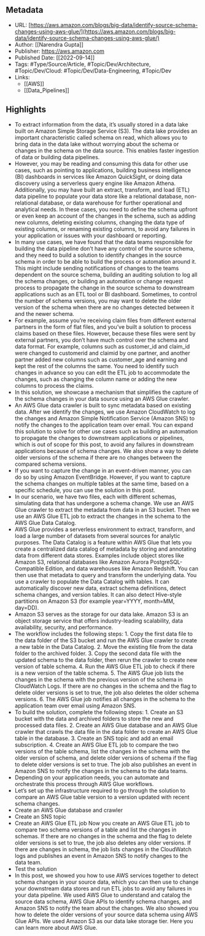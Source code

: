 ## Metadata

* URL: [https://aws.amazon.com/blogs/big-data/identify-source-schema-changes-using-aws-glue/](https://aws.amazon.com/blogs/big-data/identify-source-schema-changes-using-aws-glue/)
* Author: [[Narendra Gupta]]
* Publisher: <https://aws.amazon.com>
* Published Date: [[2022-09-14]]
* Tags: #Type/Source/Article, #Topic/Dev/Architecture, #Topic/Dev/Cloud: #Topic/Dev/Data-Engineering, #Topic/Dev
* Links:
	* [[AWS]]
	* [[Data_Pipelines]]

## Highlights
* To extract information from the data, it’s usually stored in a data lake built on Amazon Simple Storage Service (S3). The data lake provides an important characteristic called schema on read, which allows you to bring data in the data lake without worrying about the schema or changes in the schema on the data source. This enables faster ingestion of data or building data pipelines.
* However, you may be reading and consuming this data for other use cases, such as pointing to applications, building business intelligence (BI) dashboards in services like Amazon QuickSight, or doing data discovery using a serverless query engine like Amazon Athena. Additionally, you may have built an extract, transform, and load (ETL) data pipeline to populate your data store like a relational database, non-relational database, or data warehouse for further operational and analytical needs. In these cases, you need to define the schema upfront or even keep an account of the changes in the schema, such as adding new columns, deleting existing columns, changing the data type of existing columns, or renaming existing columns, to avoid any failures in your application or issues with your dashboard or reporting.
* In many use cases, we have found that the data teams responsible for building the data pipeline don’t have any control of the source schema, and they need to build a solution to identify changes in the source schema in order to be able to build the process or automation around it. This might include sending notifications of changes to the teams dependent on the source schema, building an auditing solution to log all the schema changes, or building an automation or change request process to propagate the change in the source schema to downstream applications such as an ETL tool or BI dashboard. Sometimes, to control the number of schema versions, you may want to delete the older version of the schema when there are no changes detected between it and the newer schema.
* For example, assume you’re receiving claim files from different external partners in the form of flat files, and you’ve built a solution to process claims based on these files. However, because these files were sent by external partners, you don’t have much control over the schema and data format. For example, columns such as customer_id and claim_id were changed to customerid and claimid by one partner, and another partner added new columns such as customer_age and earning and kept the rest of the columns the same. You need to identify such changes in advance so you can edit the ETL job to accommodate the changes, such as changing the column name or adding the new columns to process the claims.
* In this solution, we showcase a mechanism that simplifies the capture of the schema changes in your data source using an AWS Glue crawler.
* An AWS Glue data crawler is built to sync metadata based on existing data. After we identify the changes, we use Amazon CloudWatch to log the changes and Amazon Simple Notification Service (Amazon SNS) to notify the changes to the application team over email. You can expand this solution to solve for other use cases such as building an automation to propagate the changes to downstream applications or pipelines, which is out of scope for this post, to avoid any failures in downstream applications because of schema changes. We also show a way to delete older versions of the schema if there are no changes between the compared schema versions.
* If you want to capture the change in an event-driven manner, you can do so by using Amazon EventBridge. However, if you want to capture the schema changes on multiple tables at the same time, based on a specific schedule, you can use the solution in this post.
* In our scenario, we have two files, each with different schemas, simulating data that has undergone a schema change. We use an AWS Glue crawler to extract the metadata from data in an S3 bucket. Then we use an AWS Glue ETL job to extract the changes in the schema to the AWS Glue Data Catalog.
* AWS Glue provides a serverless environment to extract, transform, and load a large number of datasets from several sources for analytic purposes. The Data Catalog is a feature within AWS Glue that lets you create a centralized data catalog of metadata by storing and annotating data from different data stores. Examples include object stores like Amazon S3, relational databases like Amazon Aurora PostgreSQL-Compatible Edition, and data warehouses like Amazon Redshift. You can then use that metadata to query and transform the underlying data. You use a crawler to populate the Data Catalog with tables. It can automatically discover new data, extract schema definitions, detect schema changes, and version tables. It can also detect Hive-style partitions on Amazon S3 (for example year=YYYY, month=MM, day=DD).
* Amazon S3 serves as the storage for our data lake. Amazon S3 is an object storage service that offers industry-leading scalability, data availability, security, and performance.
* The workflow includes the following steps: 1. Copy the first data file to the data folder of the S3 bucket and run the AWS Glue crawler to create a new table in the Data Catalog. 2. Move the existing file from the data folder to the archived folder. 3. Copy the second data file with the updated schema to the data folder, then rerun the crawler to create new version of table schema. 4. Run the AWS Glue ETL job to check if there is a new version of the table schema. 5. The AWS Glue job lists the changes in the schema with the previous version of the schema in CloudWatch Logs. If there are no changes in the schema and the flag to delete older versions is set to true, the job also deletes the older schema versions. 6. The AWS Glue job notifies all changes in the schema to the application team over email using Amazon SNS.
* To build the solution, complete the following steps: 1. Create an S3 bucket with the data and archived folders to store the new and processed data files. 2. Create an AWS Glue database and an AWS Glue crawler that crawls the data file in the data folder to create an AWS Glue table in the database. 3. Create an SNS topic and add an email subscription. 4. Create an AWS Glue ETL job to compare the two versions of the table schema, list the changes in the schema with the older version of schema, and delete older versions of schema if the flag to delete older versions is set to true. The job also publishes an event in Amazon SNS to notify the changes in the schema to the data teams.
* Depending on your application needs, you can automate and orchestrate this process through AWS Glue workflows.
* Let’s set up the infrastructure required to go through the solution to compare an AWS Glue table version to a version updated with recent schema changes.
* Create an AWS Glue database and crawler
* Create an SNS topic
* Create an AWS Glue ETL job Now you create an AWS Glue ETL job to compare two schema versions of a table and list the changes in schemas. If there are no changes in the schema and the flag to delete older versions is set to true, the job also deletes any older versions. If there are changes in schema, the job lists changes in the CloudWatch logs and publishes an event in Amazon SNS to notify changes to the data team.
* Test the solution
* In this post, we showed you how to use AWS services together to detect schema changes in your source data, which you can then use to change your downstream data stores and run ETL jobs to avoid any failures in your data pipeline. We used AWS Glue to understand and catalog the source data schema, AWS Glue APIs to identify schema changes, and Amazon SNS to notify the team about the changes. We also showed you how to delete the older versions of your source data schema using AWS Glue APIs. We used Amazon S3 as our data lake storage tier. Here you can learn more about AWS Glue.